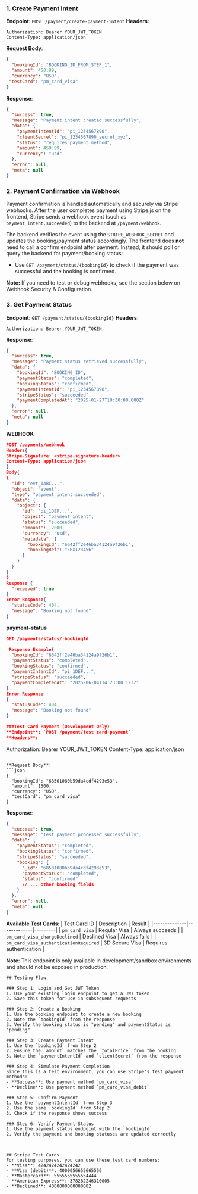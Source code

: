 ### 1. Create Payment Intent
**Endpoint**: `POST /payment/create-payment-intent`
**Headers**:
```
Authorization: Bearer YOUR_JWT_TOKEN
Content-Type: application/json
```

**Request Body**:
```json
{
  "bookingId": "BOOKING_ID_FROM_STEP_1",
  "amount": 450.99,
  "currency": "USD",
 "testCard": "pm_card_visa"
}
```

**Response**:
```json
{
  "success": true,
  "message": "Payment intent created successfully",
  "data": {
    "paymentIntentId": "pi_1234567890",
    "clientSecret": "pi_1234567890_secret_xyz",
    "status": "requires_payment_method",
    "amount": 450.99,
    "currency": "usd"
  },
  "error": null,
  "meta": null
}
```

### 2. Payment Confirmation via Webhook
Payment confirmation is handled automatically and securely via Stripe webhooks. After the user completes payment using Stripe.js on the frontend, Stripe sends a webhook event (such as `payment_intent.succeeded`) to the backend at `/payment/webhook`.

The backend verifies the event using the `STRIPE_WEBHOOK_SECRET` and updates the booking/payment status accordingly. The frontend does **not** need to call a confirm endpoint after payment. Instead, it should poll or query the backend for payment/booking status:

- Use `GET /payment/status/{bookingId}` to check if the payment was successful and the booking is confirmed.

**Note:**
If you need to test or debug webhooks, see the section below on Webhook Security & Configuration.

### 3. Get Payment Status
**Endpoint**: `GET /payment/status/{bookingId}`
**Headers**:
```
Authorization: Bearer YOUR_JWT_TOKEN
```

**Response**:
```json
{
  "success": true,
  "message": "Payment status retrieved successfully",
  "data": {
    "bookingId": "BOOKING_ID",
    "paymentStatus": "completed",
    "bookingStatus": "confirmed",
    "paymentIntentId": "pi_1234567890",
    "stripeStatus": "succeeded",
    "paymentCompletedAt": "2025-01-27T10:30:00.000Z"
  },
  "error": null,
  "meta": null
}
```
**WEBHOOK**
```json
POST /payments/webhook
Headers{
Stripe-Signature: <stripe-signature-header>
Content-Type: application/json
}
Body{
{
  "id": "evt_1ABC...",
  "object": "event",
  "type": "payment_intent.succeeded",
  "data": {
    "object": {
      "id": "pi_1DEF...",
      "object": "payment_intent",
      "status": "succeeded",
      "amount": 12000,
      "currency": "usd",
      "metadata": {
        "bookingId": "6642ff2e46ba34124a9f26b1",
        "bookingRef": "FBX123456"
      }
    }
  }
}
}
Response {
  "received": true
}
Error Response{
  "statusCode": 404,
  "message": "Booking not found"
}


```
**payment-status**
```json
GET /payments/status/:bookingId

 Response Example{
  "bookingId": "6642ff2e46ba34124a9f26b1",
  "paymentStatus": "completed",
  "bookingStatus": "confirmed",
  "paymentIntentId": "pi_1DEF...",
  "stripeStatus": "succeeded",
  "paymentCompletedAt": "2025-06-04T14:23:00.123Z"
}
Error Response
{
  "statusCode": 404,
  "message": "Booking not found"
}

###Test Card Payment (Development Only)
**Endpoint**: `POST /payment/test-card-payment`
**Headers**:
```
Authorization: Bearer YOUR_JWT_TOKEN
Content-Type: application/json
```

**Request Body**:
```json
{
  "bookingId": "68501080b59da4cdf4293e53",
  "amount": 1500,
  "currency": "USD",
  "testCard": "pm_card_visa"
}
```

**Response**:
```json
{
  "success": true,
  "message": "Test payment processed successfully",
  "data": {
    "paymentStatus": "completed",
    "bookingStatus": "confirmed",
    "stripeStatus": "succeeded",
    "booking": {
      "_id": "68501080b59da4cdf4293e53",
      "paymentStatus": "completed",
      "status": "confirmed"
      // ... other booking fields
    }
  },
  "error": null,
  "meta": null
}
```

**Available Test Cards**:
| Test Card ID | Description | Result |
|--------------|-------------|---------|
| `pm_card_visa` | Regular Visa | Always succeeds |
| `pm_card_visa_chargeDeclined` | Declined Visa | Always fails |
| `pm_card_visa_authenticationRequired` | 3D Secure Visa | Requires authentication |

**Note**: This endpoint is only available in development/sandbox environments and should not be exposed in production.
```
## Testing Flow

### Step 1: Login and Get JWT Token
1. Use your existing login endpoint to get a JWT token
2. Save this token for use in subsequent requests

### Step 2: Create a Booking
1. Use the booking endpoint to create a new booking
2. Note the `bookingId` from the response
3. Verify the booking status is "pending" and paymentStatus is "pending"

### Step 3: Create Payment Intent
1. Use the `bookingId` from Step 2
2. Ensure the `amount` matches the `totalPrice` from the booking
3. Note the `paymentIntentId` and `clientSecret` from the response

### Step 4: Simulate Payment Completion
Since this is a test environment, you can use Stripe's test payment methods:
- **Success**: Use payment method `pm_card_visa`
- **Decline**: Use payment method `pm_card_visa_debit`

### Step 5: Confirm Payment
1. Use the `paymentIntentId` from Step 3
2. Use the same `bookingId` from Step 2
3. Check if the response shows success

### Step 6: Verify Payment Status
1. Use the payment status endpoint with the `bookingId`
2. Verify the payment and booking statuses are updated correctly



## Stripe Test Cards
For testing purposes, you can use these test card numbers:
- **Visa**: 4242424242424242
- **Visa (debit)**: 4000056655665556
- **Mastercard**: 5555555555554444
- **American Express**: 378282246310005
- **Declined**: 4000000000000002

